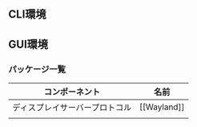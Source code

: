 ## CLI環境
## GUI環境
### パッケージ一覧
|         コンポーネント         |    名前     |
|:------------------------------:|:-----------:|
| ディスプレイサーバープロトコル | [[Wayland]] |
|                                |             |
